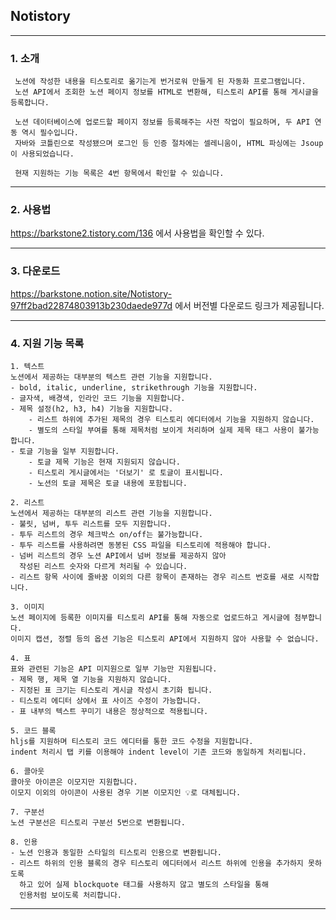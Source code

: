## Notistory

---
### 1. 소개 
     노션에 작성한 내용을 티스토리로 옮기는게 번거로워 만들게 된 자동화 프로그램입니다.   
     노션 API에서 조회한 노션 페이지 정보를 HTML로 변환해, 티스토리 API를 통해 게시글을 등록합니다.

     노션 데이터베이스에 업로드할 페이지 정보를 등록해주는 사전 작업이 필요하며, 두 API 연동 역시 필수입니다.    
     자바와 코틀린으로 작성됐으며 로그인 등 인증 절차에는 셀레니움이, HTML 파싱에는 Jsoup이 사용되었습니다.

     현재 지원하는 기능 목록은 4번 항목에서 확인할 수 있습니다.

---

### 2. 사용법
https://barkstone2.tistory.com/136 에서 사용법을 확인할 수 있다.

---

### 3. 다운로드
https://barkstone.notion.site/Notistory-97ff2bad22874803913b230daede977d 에서 버전별 다운로드 링크가 제공됩니다.

---

### 4. 지원 기능 목록
    1. 텍스트
    노션에서 제공하는 대부분의 텍스트 관련 기능을 지원합니다.
    - bold, italic, underline, strikethrough 기능을 지원합니다.
    - 글자색, 배경색, 인라인 코드 기능을 지원합니다.
    - 제목 설정(h2, h3, h4) 기능을 지원합니다.
        - 리스트 하위에 추가된 제목의 경우 티스토리 에디터에서 기능을 지원하지 않습니다.
        - 별도의 스타일 부여를 통해 제목처럼 보이게 처리하며 실제 제목 태그 사용이 불가능합니다.
    - 토글 기능을 일부 지원합니다.
        - 토글 제목 기능은 현재 지원되지 않습니다.
        - 티스토리 게시글에서는 '더보기' 로 토글이 표시됩니다.
        - 노션의 토글 제목은 토글 내용에 포함됩니다.

    2. 리스트
    노션에서 제공하는 대부분의 리스트 관련 기능을 지원합니다.
    - 불릿, 넘버, 투두 리스트를 모두 지원합니다.
    - 투두 리스트의 경우 체크박스 on/off는 불가능합니다.
    - 투두 리스트를 사용하려면 동봉된 CSS 파일을 티스토리에 적용해야 합니다.
    - 넘버 리스트의 경우 노션 API에서 넘버 정보를 제공하지 않아
      작성된 리스트 숫자와 다르게 처리될 수 있습니다.
    - 리스트 항목 사이에 줄바꿈 이외의 다른 항목이 존재하는 경우 리스트 번호를 새로 시작합니다.

    3. 이미지
    노션 페이지에 등록한 이미지를 티스토리 API를 통해 자동으로 업로드하고 게시글에 첨부합니다.
    이미지 캡션, 정렬 등의 옵션 기능은 티스토리 API에서 지원하지 않아 사용할 수 없습니다.
    
    4. 표
    표와 관련된 기능은 API 미지원으로 일부 기능만 지원됩니다.
    - 제목 행, 제목 열 기능을 지원하지 않습니다.
    - 지정된 표 크기는 티스토리 게시글 작성시 초기화 됩니다.
    - 티스토리 에디터 상에서 표 사이즈 수정이 가능합니다.
    - 표 내부의 텍스트 꾸미기 내용은 정상적으로 적용됩니다.

    5. 코드 블록
    hljs를 지원하며 티스토리 코드 에디터를 통한 코드 수정을 지원합니다.
    indent 처리시 탭 키를 이용해야 indent level이 기존 코드와 동일하게 처리됩니다.

    6. 콜아웃
    콜아웃 아이콘은 이모지만 지원합니다.
    이모지 이외의 아이콘이 사용된 경우 기본 이모지인 💡로 대체됩니다.
    
    7. 구분선
    노션 구분선은 티스토리 구분선 5번으로 변환됩니다.
    
    8. 인용
    - 노션 인용과 동일한 스타일의 티스토리 인용으로 변환됩니다.
    - 리스트 하위의 인용 블록의 경우 티스토리 에디터에서 리스트 하위에 인용을 추가하지 못하도록
      하고 있어 실제 blockquote 태그를 사용하지 않고 별도의 스타일을 통해
      인용처럼 보이도록 처리합니다.

---

